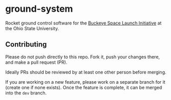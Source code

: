 # ground-system

Rocket ground control software for the [Buckeye Space Launch Initiative](https://bsli.space/) at the Ohio State University.

## Contributing

Please do not push directly to this repo. Fork it, push your changes there, and make a pull request (PR).

Ideally PRs should be reviewed by at least one other person before merging.

If you are working on a new feature, please work on a separate branch for it (create one if none exists). Once the feature is complete, it can be merged into the `dev` branch.
